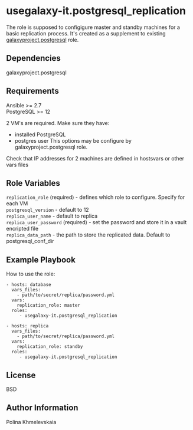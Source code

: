 usegalaxy-it.postgresql_replication
=========
The role is supposed to configigure master and standby machines for a basic replication process. It's created as a supplement to existing [galaxyproject.postgresql](https://github.com/galaxyproject/ansible-postgresql) role. 

Dependencies
-------
galaxyproject.postgresql

Requirements
------------

Ansible >= 2.7  
PostgreSQL >= 12  
 
2 VM's are required. Make sure they have:  
- installed PostgreSQL
- postgres user
This options may be configure by galaxyproject.postgresql role.

Check that IP addresses for 2 machines are defined in hostsvars or other vars files

Role Variables
--------------

`replication_role` (required) - defines which role to configure. Specify for each VM  
`postgresql_version` - default to 12  
`replica_user_name` - default to replica  
`replica_user_password` (required) - set the password and store it in a vault encripted file  
`replica_data_path` - the path to store the replicated data. Default to postgresql_conf_dir  


Example Playbook
----------------

How to use the role:

    - hosts: database
      vars_files:
        - path/to/secret/replica/password.yml
      vars: 
        replication_role: master
      roles:
         - usegalaxy-it.postgresql_replication

    - hosts: replica
      vars_files:
        - path/to/secret/replica/password.yml
      vars: 
        replication_role: standby
      roles:
         - usegalaxy-it.postgresql_replication


License
-------

BSD

Author Information
------------------

Polina Khmelevskaia